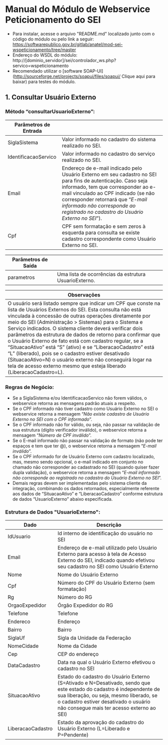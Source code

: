 # Manual do Módulo de Webservice Peticionamento do SEI

 * Para instalar, acesse o arquivo "README.md" localizado junto com o código do módulo ou pelo link a seguir: https://softwarepublico.gov.br/gitlab/anatel/mod-sei-wspeticionamento/tree/master
 * Endereço do WSDL do módulo: http://[dominio_servidor]/sei/controlador_ws.php?servico=wspeticionamento
 * Recomendado utilizar o [software SOAP-UI](http://sourceforge.net/projects/soapui/files/soapui/ Clique aqui para baixar) para testes do módulo.

## 1. Consultar Usuário Externo

### Método “consultarUsuarioExterno”:

| Parâmetros de Entrada |  |
| ---- | ---- |
| SiglaSistema | Valor informado no cadastro do sistema realizado no SEI. |
| IdentificacaoServico | Valor informado no cadastro do serviço realizado no SEI. |
| Email | Endereço de e-mail indicado pelo Usuário Externo em seu cadastro no SEI para fins de autenticação. Caso seja informado, tem que corresponder ao e-mail vinculado ao CPF indicado (se não corresponder retornará que “*E-mail informado não corresponde ao registrado no cadastro do Usuário Externo no SEI*”). |
| Cpf | CPF sem formatação e sem zeros à esquerda para consulta se existe cadastro correspondente como Usuário Externo no SEI. |

| Parâmetros de Saída |  |
| ---- | ---- |
| parametros | Uma lista de ocorrências da estrutura UsuarioExterno. |

| Observações |
| ---- |
| O usuário será listado sempre que indicar um CPF que conste na lista de Usuários Externos do SEI. Esta consulta não está vinculada à concessão de outras operações diretamente por meio do SEI (Administração > Sistemas) para o Sistema e Serviço indicados. O sistema cliente deverá verificar dois parâmetros da estrutura de dados de retorno para confirmar que o Usuário Externo de fato está com cadastro regular, se a “SituacaoAtivo” está “S” (ativo) e  se “LiberacaoCadastro” está “L” (liberado), pois se o cadastro estiver desativado (SituacaoAtivo=N) o usuário externo não conseguirá logar na tela de acesso externo mesmo que esteja liberado (LiberacaoCadastro=L). |

### Regras de Negócio:
 * Se a SiglaSistema e/ou IdentificacaoServico não forem válidos, o webservice retorna as mensagens padrão atuais a respeito.
 * Se o CPF informado não tiver cadastro como Usuário Externo no SEI o webservice retorna a mensagem “*Não existe cadastro de Usuário Externo no SEI com o CPF informado*”.
 * Se o CPF informado não for válido, ou seja, não passar na validação de sua estrutura (dígito verificador inválido), o webservice retorna a mensagem “*Número de CPF inválido*”.
 * Se o E-mail informado não passar na validação de formato (não pode ter espaços e tem que ter @), o webservice retorna a mensagem “*E-mail inválido*”.
 * Se o CPF informado for de Usuário Externo com cadastro localizado, mas, mesmo sendo opcional, o e-mail indicado em conjunto no chamado não corresponder ao cadastrado no SEI (quando quiser fazer dupla validação), o webservice retorna a mensagem “*E-mail informado não corresponde ao registrado no cadastro do Usuário Externo no SEI*”.
 * Demais regras devem ser implementadas pelo sistema cliente da integração, combinando os dados retornados, especialmente referente aos dados de “SituacaoAtivo” e “LiberacaoCadastro” conforme estrutura de dados “UsuarioExterno” abaixo especificada.

### Estrutura de Dados "UsuarioExterno":

| Dado | Descrição |
| ---- | ---- |
| IdUsuario | Id interno de identificação do usuário no SEI |
| Email | Endereço de e-mail utilizado pelo Usuário Externo para acesso à tela de Acesso Externo do SEI, indicado quando efetivou seu cadastro no SEI como Usuário Externo |
| Nome | Nome do Usuário Externo |
| Cpf | Número do CPF do Usuário Externo (sem formatação) |
| Rg | Número do RG |
| OrgaoExpedidor | Órgão Expedidor do RG |
| Telefone | Telefone |
| Endereco | Endereço |
| Bairro | Bairro |
| SiglaUf | Sigla da Unidade da Federação |
| NomeCidade | Nome da Cidade |
| Cep | CEP do endereço |
| DataCadastro | Data na qual o Usuário Externo efetivou o cadastro no SEI |
| SituacaoAtivo | Estado do cadastro do Usuário Externo (S=Ativado e N=Desativado, sendo que este estado do cadastro é independente de sua liberação, ou seja, mesmo liberado, se o cadastro estiver desativado o usuário não consegue mais ter acesso externo ao SEI) |
| LiberacaoCadastro | Estado da aprovação do cadastro do Usuário Externo (L=Liberado e P=Pendente) |